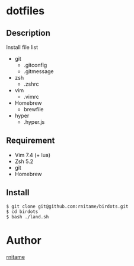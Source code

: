 # dotfiles

## Description
Install file list

- git
  - .gitconfig
  - .gitmessage
- zsh
  - .zshrc
- vim
  - .vimrc
- Homebrew
  - brewfile
- hyper
  - .hyper.js

## Requirement

- Vim 7.4 (+ lua)
- Zsh 5.2
- git
- Homebrew

## Install

```
$ git clone git@github.com:rnitame/birdots.git
$ cd birdots
$ bash ./land.sh
```

# Author
[rnitame](https://github.com/rnitame)
